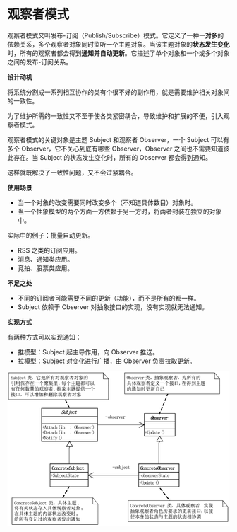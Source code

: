 # 观察者模式

观察者模式又叫发布-订阅（Publish/Subscribe）模式。它定义了一种**一对多**的依赖关系，多个观察者对象同时监听一个主题对象。当该主题对象的**状态发生变化**时，所有的观察者都会得到**通知并自动更新**。它描述了单个对象和一个或多个对象之间的发布-订阅关系。

**设计动机**

将系统分割成一系列相互协作的类有个很不好的副作用，就是需要维护相关对象间的一致性。

为了维护所需的一致性又不至于使各类紧密耦合，导致维护和扩展的不便，引入观察者模式。

观察者模式的关键对象是主题 Subject 和观察者 Observer，一个 Subject 可以有多个 Observer，它不关心到底有哪些 Observer，Observer 之间也不需要知道彼此存在。当 Subject 的状态发生变化时，所有的 Observer 都会得到通知。

这样就既解决了一致性问题，又不会过紧耦合。

**使用场景**

- 当一个对象的改变需要同时改变多个（不知道具体数目）对象时。
- 当一个抽象模型的两个方面一方依赖于另一方时，将两者封装在独立的对象中。

实际中的例子：批量自动更新。

- RSS 之类的订阅应用。
- 消息、通知类应用。
- 竞拍、股票类应用。

**不足之处**

- 不同的订阅者可能需要不同的更新（功能），而不是所有的都一样。
- Subject 依赖于 Observer 对抽象接口的实现，没有实现就无法通知。

**实现方式**

有两种方式可以实现通知：

- 推模型：Subject 起主导作用，向 Observer 推送。
- 拉模型：Subject 对变化进行广播，由 Observer 负责拉取更新。

![](img/observer.jpeg)

